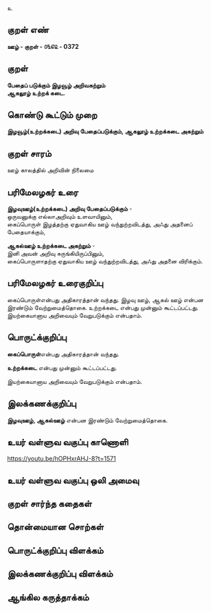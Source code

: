 உ

## குறள் எண் 

**ஊழ் - குறள் - ௦௩௭௨ - 0372**  

## குறள் 

**பேதைப் படுக்கும் இழவூழ் அறிவகற்றும்  
ஆகலூழ் உற்றக் கடை.**

## கொண்டு கூட்டும் முறை

**இழவூழ்(உற்றக்கடை) அறிவு பேதைப்படுக்கும், ஆகலூழ் உற்றக்கடை அகற்றும்**

## குறள் சாரம் 

ஊழ் காலத்தில் அறிவின் நிலைமை   

## பரிமேலழகர் உரை

**இழவுஊழ்(உற்றக்கடை) அறிவு பேதைப்படுக்கும்** -  
ஒருவனுக்கு எல்லாஅறிவும் உளவாயினும்,  
கைப்பொருள் இழத்தற்கு ஏதுவாகிய ஊழ் வந்துற்றவிடத்து, அஃது அதனைப் பேதையாக்கும்,   

**ஆகல்ஊழ் உற்றக்கடை அகற்றும்** -  
இனி அவன் அறிவு சுருங்கியிருப்பினும்,  
கைப்பொருளாதற்கு ஏதுவாகிய ஊழ் வந்துற்றவிடத்து, அஃது அதனை விரிக்கும்.

## பரிமேலழகர் உரைகுறிப்பு   

கைப்பொருள்என்பது அதிகாரத்தான் வந்தது. இழவு ஊழ், ஆகல் ஊழ் என்பன இரண்டும் வேற்றுமைத்தொகை. உற்றக்கடை என்பது முன்னும் கூட்டப்பட்டது. இயற்கையானாய அறிவையும் வேறுபடுக்கும் என்பதாம்.    

## பொருட்க்குறிப்பு 

**கைப்பொருள்**என்பது அதிகாரத்தான் வந்தது. 

**உற்றக்கடை** என்பது முன்னும் கூட்டப்பட்டது. 

இயற்கையானாய அறிவையும் வேறுபடுக்கும் என்பதாம்.   

## இலக்கணக்குறிப்பு  

**இழவுஊழ், ஆகல்ஊழ்**  என்பன இரண்டும் வேற்றுமைத்தொகை.  

## உயர் வள்ளுவ வகுப்பு காணொளி

https://youtu.be/hOPHxrAHJ-8?t=1571

## உயர் வள்ளுவ வகுப்பு ஒலி அமைவு 

 
## குறள் சார்ந்த கதைகள் 


## தொன்மையான சொற்கள்


## பொருட்க்குறிப்பு விளக்கம்


## இலக்கணக்குறிப்பு விளக்கம்


## ஆங்கில கருத்தாக்கம் 


